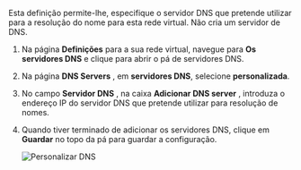 Esta definição permite-lhe, especifique o servidor DNS que pretende utilizar para a resolução do nome para esta rede virtual. Não cria um servidor de DNS.

1. Na página **Definições** para a sua rede virtual, navegue para **Os servidores DNS** e clique para abrir o pá de servidores DNS.
2. Na página **DNS Servers** , em **servidores DNS**, selecione **personalizada**.
3. No campo **Servidor DNS** , na caixa **Adicionar DNS server** , introduza o endereço IP do servidor DNS que pretende utilizar para resolução de nomes.
4. Quando tiver terminado de adicionar os servidores DNS, clique em **Guardar** no topo da pá para guardar a configuração.

    ![Personalizar DNS](./media/vpn-gateway-add-dns-rm-portal/add_dns.png)

